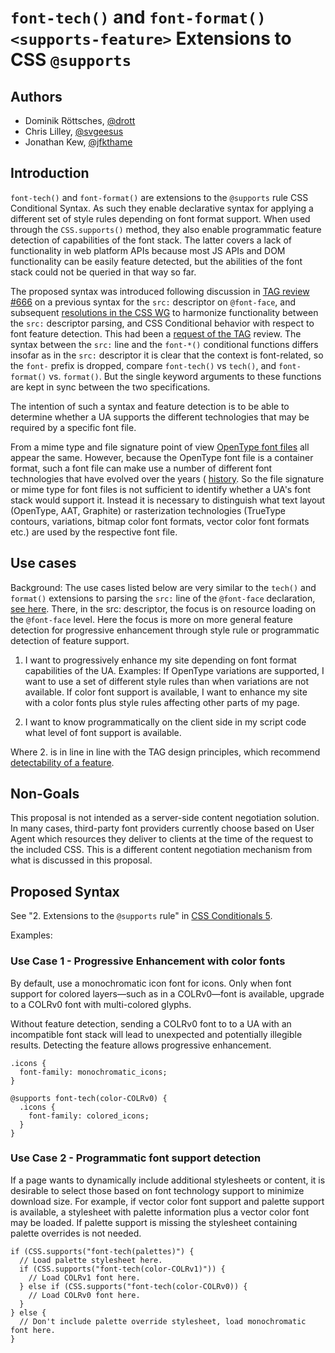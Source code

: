 # `font-tech()` and `font-format()` `<supports-feature>` Extensions to CSS `@supports`

## Authors

* Dominik Röttsches, [@drott](drott@chromium.org)
* Chris Lilley, [@svgeesus](chris@w3.org)
* Jonathan Kew, [@jfkthame](jfkthame@gmail.com)

## Introduction

`font-tech()` and `font-format()` are extensions to the `@supports` rule CSS
Conditional Syntax.  As such they enable declarative syntax for applying a
different set of style rules depending on font format support. When used through
the `CSS.supports()` method, they also enable programmatic feature detection of
capabilities of the font stack. The latter covers a lack of functionality in web
platform APIs because most JS APIs and DOM functionality can be easily feature
detected, but the abilities of the font stack could not be queried in that way
so far.

The proposed syntax was introduced following discussion in [TAG review
#666](https://github.com/w3ctag/design-reviews/issues/666) on a previous syntax
for the `src:` descriptor on `@font-face`, and subsequent [resolutions in the
CSS WG](https://github.com/w3c/csswg-drafts/issues/6520#issuecomment-947810568)
to harmonize functionality between the `src:` descriptor parsing, and CSS
Conditional behavior with respect to font feature detection. This had been a
[request of the
TAG](https://github.com/w3ctag/design-reviews/issues/666#issuecomment-901220221)
review. The syntax between the `src:` line and the `font-*()` conditional
functions differs insofar as in the `src:` descriptor it is clear that the
context is font-related, so the `font-` prefix is dropped, compare `font-tech()`
vs `tech()`, and `font-format()` vs. `format()`. But the single keyword
arguments to these functions are kept in sync between the two specifications.

The intention of such a syntax and feature detection is to be able to determine
whether a UA supports the different technologies that may be required by a
specific font file.

From a mime type and file signature point of view [OpenType font
files](https://docs.microsoft.com/en-us/typography/opentype/spec/otff#table-directory)
all appear the same. However, because the OpenType font file is a container
format, such a font file can make use a number of different font technologies
that have evolved over the years (
[history](https://github.com/w3c/csswg-drafts/blob/main/css-fonts-4/src-explainer.md#history-of-font-technologies).
So the file signature or mime type for font files is not sufficient to identify
whether a UA's font stack would support it. Instead it is necessary to
distinguish what text layout (OpenType, AAT, Graphite) or rasterization
technologies (TrueType contours, variations, bitmap color font formats, vector
color font formats etc.) are used by the respective font file.

## Use cases

Background: The use cases listed below are very similar to the `tech()` and
`format()` extensions to parsing the `src:` line of the `@font-face`
declaration, [see
here](https://github.com/w3c/csswg-drafts/blob/main/css-fonts-4/src-explainer.md#use-cases). There,
in the src: descriptor, the focus is on resource loading on the `@font-face`
level. Here the focus is more on more general feature detection for progressive
enhancement through style rule or programmatic detection of feature support.

1. I want to progressively enhance my site depending on font format capabilities
of the UA. Examples: If OpenType variations are supported, I want to use a set
of different style rules than when variations are not available. If color font
support is available, I want to enhance my site with a color fonts plus style
rules affecting other parts of my page.

2. I want to know programmatically on the client side in my script code what
   level of font support is available.

Where 2. is in line in line with the TAG design principles, which recommend
[detectability of a feature](https://w3ctag.github.io/design-principles/#feature-detect).

## Non-Goals

This proposal is not intended as a server-side content negotiation solution. In
many cases, third-party font providers currently choose based on User Agent
which resources they deliver to clients at the time of the request to the
included CSS. This is a different content negotiation mechanism from what is
discussed in this proposal.

## Proposed Syntax

See "2. Extensions to the `@supports` rule" in [CSS Conditionals
5](https://www.w3.org/TR/css-conditional-5/#at-supports-ext).

Examples:

### Use Case 1 - Progressive Enhancement with color fonts

By default, use a monochromatic icon font for icons. Only when font support for
colored layers—such as in a COLRv0—font is available, upgrade to a COLRv0 font
with multi-colored glyphs.

Without feature detection, sending a COLRv0 font to to a UA with an incompatible
font stack will lead to unexpected and potentially illegible results. Detecting
the feature allows progressive enhancement.

```
.icons {
  font-family: monochromatic_icons;
}

@supports font-tech(color-COLRv0) {
  .icons {
    font-family: colored_icons;
  }
}
```


### Use Case 2 - Programmatic font support detection

If a page wants to dynamically include additional stylesheets or content, it is
desirable to select those based on font technology support to minimize download
size. For example, if vector color font support and palette support is
available, a stylesheet with palette information plus a vector color font may
be loaded. If palette support is missing the stylesheet containing palette
overrides is not needed.

```
if (CSS.supports("font-tech(palettes)") {
  // Load palette stylesheet here.
  if (CSS.supports("font-tech(color-COLRv1)")) {
    // Load COLRv1 font here.
  } else if (CSS.supports("font-tech(color-COLRv0)) {
    // Load COLRv0 font here.
  }
} else {
  // Don't include palette override stylesheet, load monochromatic font here.
}
```